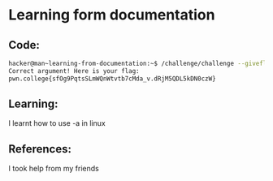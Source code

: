 # Learning form documentation
## Code:
```bash
hacker@man~learning-from-documentation:~$ /challenge/challenge --giveflag
Correct argument! Here is your flag:
pwn.college{sfOg9PqtsSLmWQnWtvtb7cMda_v.dRjM5QDL5kDN0czW}
```
## Learning:
 I learnt how to use -a in linux
## References:
 I took help from my friends
